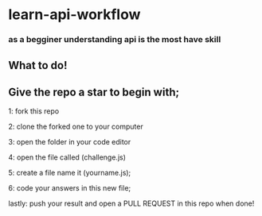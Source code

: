 # learn-api-workflow
### as a begginer understanding api is the most have skill

## What to do!
## Give the repo a star to begin with;

1: fork this repo

2: clone the forked one to your computer

3: open the folder in your code editor

4: open the file called (challenge.js)

5: create a file name it (yourname.js);

6: code your answers in this new file;

lastly: push your result and open a PULL REQUEST in this repo when done!